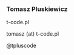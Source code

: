 ### Tomasz Pluskiewicz

<a href="http://t-code.pl"><i class="fa fa-globe"></i></a>
t-code.pl

<i class="fa fa-envelope-o"></i></a>
tomasz (at) t-code.pl

<a href="http://twitter.com/tpluscode"><i class="fa fa-twitter"></i></a>
@tpluscode

